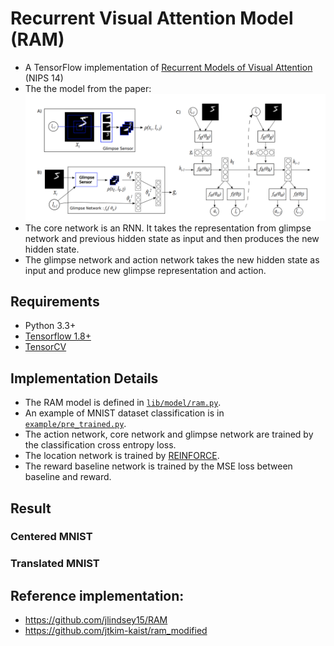 # Recurrent Visual Attention Model (RAM)
 - A TensorFlow implementation of [Recurrent Models of Visual Attention](https://arxiv.org/abs/1406.6247) (NIPS 14)
 - The the model from the paper:
 ![ram](figs/model.png)
 - The core network is an RNN. It takes the representation from glimpse network and previous hidden state as input and then produces the new hidden state.
 - The glimpse network and action network takes the new hidden state as input and produce new glimpse representation and action.
 
## Requirements
- Python 3.3+
- [Tensorflow 1.8+](https://www.tensorflow.org/)
- [TensorCV](https://github.com/conan7882/DeepVision-tensorflow)

## Implementation Details
- The RAM model is defined in [`lib/model/ram.py`](lib/model/ram.py).
- An example of MNIST dataset classification is in [`example/pre_trained.py`](example/mnist.py).
- The action network, core network and glimpse network are trained by the classification cross entropy loss.
- The location network is trained by [REINFORCE](http://www-anw.cs.umass.edu/~barto/courses/cs687/williams92simple.pdf).
- The reward baseline network is trained by the MSE loss between baseline and reward.  

## Result
### Centered MNIST

### Translated MNIST

## Reference implementation:
- https://github.com/jlindsey15/RAM
- https://github.com/jtkim-kaist/ram_modified
